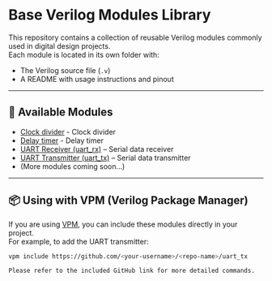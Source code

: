 # Base Verilog Modules Library

This repository contains a collection of reusable Verilog modules commonly used in digital design projects.  
Each module is located in its own folder with:
- The Verilog source file (`.v`)
- A README with usage instructions and pinout

---

## 📂 Available Modules

- [Clock divider](https://github.com/Morris-Cheng/Base-Modules/blob/main/Clock_divider_module/clock_divider.v) - Clock divider
- [Delay timer](https://github.com/Morris-Cheng/Base-Modules/blob/main/Delay_timer_module/delay_timer.v) - Delay timer
- [UART Receiver (uart_rx)](https://github.com/Morris-Cheng/Base-Modules/blob/main/UART_rx_module/uart_rx.v) – Serial data receiver
- [UART Transmitter (uart_tx)](https://github.com/Morris-Cheng/Base-Modules/blob/main/UART_tx_module/uart_tx.v) – Serial data transmitter
- (More modules coming soon...)

---

## 📦 Using with VPM (Verilog Package Manager)

If you are using [VPM](https://github.com/getinstachip/vpm), you can include these modules directly in your project.  
For example, to add the UART transmitter:

```bash
vpm include https://github.com/<your-username>/<repo-name>/uart_tx

Please refer to the included GitHub link for more detailed commands.
